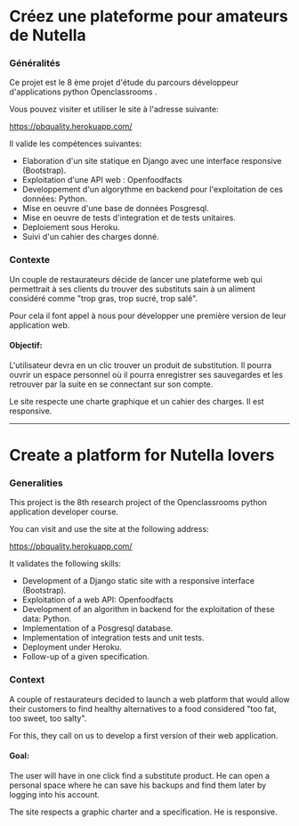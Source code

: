 # Créez une plateforme pour amateurs de Nutella

### Généralités 
Ce projet est le 8 ème projet d'étude du parcours développeur d'applications python Openclassrooms .

Vous pouvez visiter et utiliser le site à l'adresse suivante:

https://pbquality.herokuapp.com/

 Il valide les compétences suivantes:
 
*  Elaboration d'un site statique en Django avec une interface responsive (Bootstrap).
*  Exploitation d'une API web : Openfoodfacts
*  Developpement d'un algorythme en backend pour l'exploitation de ces données: Python.
*  Mise en oeuvre d'une base de données Posgresql.
*  Mise en oeuvre de tests d'integration et de tests unitaires.
*  Deploiement sous Heroku.
*  Suivi d'un cahier des charges donné.

### Contexte

Un couple de restaurateurs décide de lancer une plateforme web qui permettrait à ses clients du trouver des substituts sain à un aliment considéré comme "trop gras, trop sucré, trop salé".

Pour cela il font appel à nous pour développer une première version de leur application web.

#### Objectif:

L'utilisateur devra en un clic trouver un produit de substitution.
Il pourra ouvrir un espace personnel où il pourra enregistrer ses sauvegardes et les retrouver par la suite en se connectant sur son compte.

Le site respecte une charte graphique et un cahier des charges. Il est responsive.

-------


# Create a platform for Nutella lovers

### Generalities

This project is the 8th research project of the Openclassrooms python application developer course.

You can visit and use the site at the following address:

https://pbquality.herokuapp.com/

 It validates the following skills:
 
* Development of a Django static site with a responsive interface (Bootstrap).
* Exploitation of a web API: Openfoodfacts
* Development of an algorithm in backend for the exploitation of these data: Python.
* Implementation of a Posgresql database.
* Implementation of integration tests and unit tests.
* Deployment under Heroku.
* Follow-up of a given specification.
 
### Context

A couple of restaurateurs decided to launch a web platform that would allow their customers to find healthy alternatives to a food considered "too fat, too sweet, too salty".

For this, they call on us to develop a first version of their web application.

#### Goal:

The user will have in one click find a substitute product.
He can open a personal space where he can save his backups and find them later by logging into his account.

The site respects a graphic charter and a specification. He is responsive.


